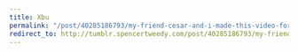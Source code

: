 ```yaml
---
title: Xbu
permalink: "/post/40285186793/my-friend-cesar-and-i-made-this-video-for-our"
redirect_to: http://tumblr.spencertweedy.com/post/40285186793/my-friend-cesar-and-i-made-this-video-for-our
---
```


